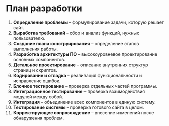 # План разработки

1. **Определение проблемы** – формулирование задачи, которую решает сайт.
2. **Выработка требований** – сбор и анализ функций, нужных пользователю.
3. **Создание плана конструирования** – определение этапов выполнения работы.
4. **Разработка архитектуры ПО** – высокоуровневое проектирование основных компонентов.
5. **Детальное проектирование** – описание внутренних структур страниц и скриптов.
6. **Кодирование и отладка** – реализация функциональности и исправление ошибок.
7. **Блочное тестирование** – проверка отдельных частей программы.
8. **Интеграционное тестирование** – проверка взаимодействия модулей между собой.
9. **Интеграция** – объединение всех компонентов в единую систему.
10. **Тестирование системы** – проверка готового сайта в целом.
11. **Корректирующее сопровождение** – внесение изменений после обнаружения проблем.
